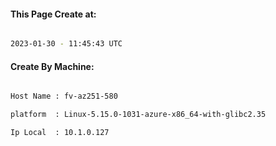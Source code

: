 
   
#### This Page Create at:

```bash

2023-01-30 - 11:45:43 UTC

```

#### Create By Machine:

```bash

Host Name : fv-az251-580

platform  : Linux-5.15.0-1031-azure-x86_64-with-glibc2.35

Ip Local  : 10.1.0.127

```

